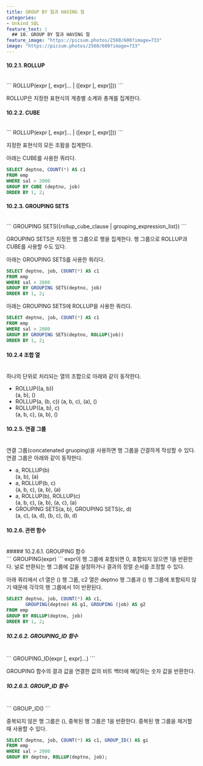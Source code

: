 ```yaml
---
title: GROUP BY 절과 HAVING 절
categories:
- Unkind_SQL
feature_text: |
  ## 10. GROUP BY 절과 HAVING 절
feature_image: "https://picsum.photos/2560/600?image=733"
image: "https://picsum.photos/2560/600?image=733"
---
```

<style>
	thead td { text-align: center; }
	td { border: 1px solid #444444; }
</style>

#### 10.2.1. ROLLUP
<br/>
```
ROLLUP(expr [, expr]... | ([expr [, expr]]))
```

ROLLUP은 지정한 표현식의 계층별 소계와 총계를 집계한다.  

#### 10.2.2. CUBE
<br/>
```
ROLLUP(expr [, expr]... | ([expr [, expr]]))
```

지정한 표현식의 모든 조홥을 집계한다.  

아래는 CUBE를 사용한 쿼리다.  

```sql
SELECT deptno, COUNT(*) AS c1
FROM emp
WHERE sal > 2000
GROUP BY CUBE (deptno, job)
ORDER BY 1, 2;
```

#### 10.2.3. GROUPING SETS
<br/>
```
GROUPING SETS({rollup_cube_clause | grouping_expression_list})
```

GROUPING SETS은 지정한 행 그룹으로 행을 집계한다. 행 그룹으로 ROLLUP과 CUBE를 사용할 수도 있다.  

아래는 GROUPING SETS를 사용한 쿼리다.  

```sql
SELECT deptno, job, COUNT(*) AS c1
FROM emp
WHERE sal > 2000
GROUP BY GROUPING SETS(deptno, job)
ORDER BY 1, 2;
```

아래는 GROUPING SETS에 ROLLUP을 사용한 쿼리다.  

```sql
SELECT deptno, job, COUNT(*) AS c1
FROM emp
WHERE sal > 2000
GROUP BY GROUPING SETS(deptno, ROLLUP(job))
ORDER BY 1, 2;
```

#### 10.2.4 조합 열
<br/>
하나의 단위로 처리되는 열의 조합으로 아래와 같이 동작한다.  

+ ROLLUP((a, b))  
(a, b), ()
+ ROLLUP(a, (b, c))
(a, b, c), (a), ()
+ ROLLUP((a, b), c)  
(a, b, c), (a, b), ()  

#### 10.2.5. 연결 그룹
<br/>
연결 그룹(concatenated gruoping)을 사용하면 행 그룹을 간결하게 작성할 수 있다. 연결 그룹은 아래와 같이 동작한다.  

+ a, ROLLUP(b)  
(a, b), (a)  
+ a, ROLLUP(b, c)  
(a, b, c), (a, b), (a)  
+ a, ROLLUP(b), ROLLUP(c)  
(a, b, c), (a, b), (a, c), (a)
+ GROUPING SETS(a, b), GROUPING SETS(c, d)  
(a, c), (a, d), (b, c), (b, d)  

#### 10.2.6. 관련 함수
<br/>
##### 10.2.6.1. GROUPING 함수
<br/>
```
GROUPING(expr)
```
expr이  행 그룹에 포함되면 0, 포함되지 않으면 1을 반환한다. 널로 반환되는 행 그룹에 값을 설정하거나 결과의 정렬 순서를 조정할 수 있다.  

아래 쿼리에서 c1 열은 () 행 그룹, c2 열은 deptno 행 그룹과 () 행 그룹에 포함되지 않기 때문에 각각의 행 그룹에서 1이 반환된다.  

```sql
SELECT deptno, job, COUNT(*) AS c1,
       GROUPING(deptno) AS g1, GROUPING (job) AS g2
FROM emp
GROUP BY ROLLUP(deptno, job)
ORDER BY 1, 2;
```

##### 10.2.6.2. GROUPING&#95;ID 함수
<br/>
```
GROUPING_ID(expr [, expr]...)
```

GROUPING 함수의 결과 값을 연결한 값의 비트 백터에 해당하는 숫자 값을 반환한다.  

##### 10.2.6.3. GROUP&#95;ID 함수
<br/>
```
GROUP_ID()
```

중복되지 않은 행 그룹은 (), 중복된 행 그룹은 1을 반환한다. 중복된 행 그룹을 제거할 때 사용할 수 있다.  

```sql
SELECT deptno, job, COUNT(*) AS c1, GROUP_ID() AS gi
FROM emp
WHERE sal > 2000
GROUP BY deptno, ROLLUP(deptno, job);
```
